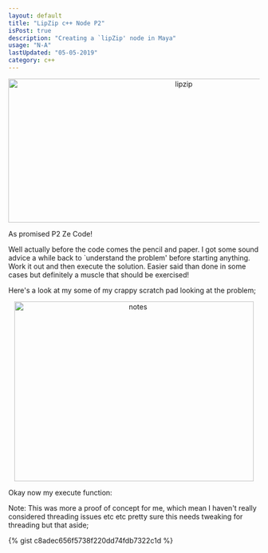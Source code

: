 ```yaml
---
layout: default
title: "LipZip c++ Node P2"
isPost: true
description: "Creating a `lipZip' node in Maya"
usage: "N-A"
lastUpdated: "05-05-2019"
category: c++
---
```


<center><img src="http://anim83d.com/images/examples/lipZip.gif" width="688" height="288" alt="lipzip"></center>

As promised P2 Ze Code!

Well actually before the code comes the pencil and paper. I got some
sound advice a while back to `understand the problem' before starting
anything. Work it out and then execute the solution. Easier said than
done in some cases but definitely a muscle that should be exercised!

Here's a look at my some of my crappy scratch pad looking at the problem;

<center><img src="http://anim83d.com/images/examples/xformArrayNotes2.png" width="480" height="360" alt="notes"></center>

Okay now my execute function:

Note: This was more a proof of concept for me, which mean I haven't
really considered threading issues etc etc pretty sure this needs tweaking
for threading but that aside;

{% gist c8adec656f5738f220dd74fdb7322c1d %}
